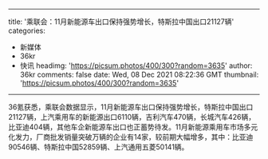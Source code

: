 
---
title: '乘联会：11月新能源车出口保持强势增长，特斯拉中国出口21127辆'
categories: 
 - 新媒体
 - 36kr
 - 快讯
headimg: 'https://picsum.photos/400/300?random=3635'
author: 36kr
comments: false
date: Wed, 08 Dec 2021 08:22:36 GMT
thumbnail: 'https://picsum.photos/400/300?random=3635'
---

<div>   
36氪获悉，乘联会数据显示，11月新能源车出口保持强势增长，特斯拉中国出口21127辆，上汽乘用车的新能源出口6110辆，吉利汽车470辆，长城汽车426辆，比亚迪404辆，其他车企新能源车出口也正蓄势待发。11月新能源乘用车市场多元化发力，厂商批发销量突破万辆的企业有14家，较前期大幅增多，其中：比亚迪90546辆、特斯拉中国52859辆、上汽通用五菱50141辆。  
</div>
            